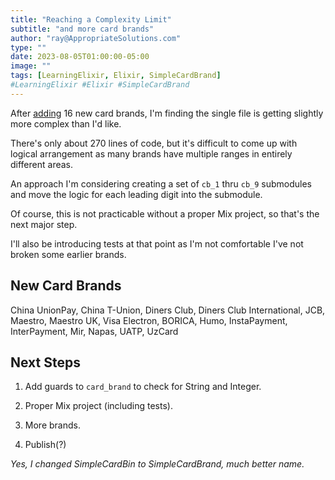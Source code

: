 ```yaml
---
title: "Reaching a Complexity Limit"
subtitle: "and more card brands"
author: "ray@AppropriateSolutions.com"
type: ""
date: 2023-08-05T01:00:00-05:00
image: ""
tags: [LearningElixir, Elixir, SimpleCardBrand]
#LearningElixir #Elixir #SimpleCardBrand
---
```


After [adding](https://github.com/rgacote/SimpleCardBrand/blob/v0.0.3/SimpleCardBrand.exs)
16 new card brands, I'm finding the single file is getting slightly more complex than I'd like.

There's only about 270 lines of code, but it's difficult to come up with logical arrangement
as many brands have multiple ranges in entirely different areas.

<!--more-->

An approach I'm considering creating a set of `cb_1` thru `cb_9` submodules
and move the logic for each leading digit into the submodule.

Of course, this is not practicable without a proper Mix project, so that's the next major step.

I'll also be introducing tests at that point as I'm not comfortable I've not broken some earlier brands.

## New Card Brands

China UnionPay, China T-Union, Diners Club, Diners Club International,
JCB, Maestro, Maestro UK, Visa Electron,
BORICA, Humo, InstaPayment, InterPayment, Mir, Napas, UATP, UzCard


## Next Steps

1. Add guards to `card_brand` to check for String and Integer.

1. Proper Mix project (including tests).

1. More brands.

1. Publish(?)

_Yes, I changed SimpleCardBin to SimpleCardBrand, much better name._

